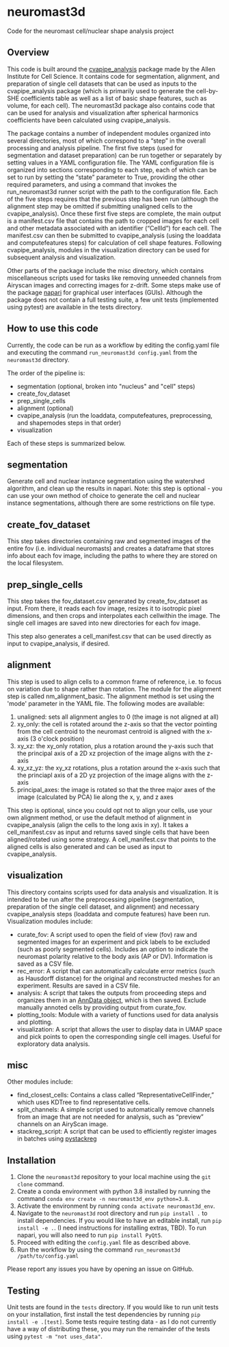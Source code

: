 # neuromast3d
Code for the neuromast cell/nuclear shape analysis project

## Overview
This code is built around the [cvapipe_analysis](https://github.com/AllenCell/cvapipe_analysis)
package made by the Allen Institute for Cell Science.
It contains code for segmentation, alignment, and preparation of single cell 
datasets that can be used as inputs to the cvapipe_analysis package (which is 
primarily used to generate the cell-by-SHE coefficients table as well as a 
list of basic shape features, such as volume, for each cell). The neuromast3d 
package also contains code that can be used for analysis and visualization 
after spherical harmonics coefficients have been calculated using 
cvapipe_analysis. 

The package contains a number of independent modules organized into several 
directories, most of which correspond to a “step” in the overall processing 
and analysis pipeline. The first five steps (used for segmentation and dataset 
preparation) can be run together or separately by setting values in a YAML 
configuration file. The YAML configuration file is organized into sections 
corresponding to each step, each of which can be set to run by setting the 
“state” parameter to True, providing the other required parameters, and using 
a command that invokes the run_neuromast3d runner script with the path to the 
configuration file. Each of the five steps requires that the previous step has 
been run (although the alignment step may be omitted if submitting unaligned 
cells to the cvapipe_analysis). Once these first five steps are complete, the 
main output is a manifest.csv file that contains the path to cropped images 
for each cell and other metadata associated with an identifier (“CellId”) for 
each cell. The manifest.csv can then be submitted to cvapipe_analysis (using 
the loaddata and computefeatures steps) for calculation of cell shape features. 
Following cvapipe_analysis, modules in the visualization directory can be used 
for subsequent analysis and visualization. 

Other parts of the package include the misc directory, which contains 
miscellaneous scripts used for tasks like removing unneeded channels from 
Airyscan images and correcting images for z-drift. Some steps make use of the 
package [napari](https://github.com/napari/napari) for graphical user 
interfaces (GUIs). Although the package does not contain a full testing suite, 
a few unit tests (implemented using pytest) are available in the tests 
directory.

## How to use this code
Currently, the code can be run as a workflow by editing the config.yaml file
and executing the command `run_neuromast3d config.yaml` from the `neuromast3d` 
directory.

The order of the pipeline is:
 - segmentation (optional, broken into "nucleus" and "cell" steps)
 - create_fov_dataset
 - prep_single_cells
 - alignment (optional)
 - cvapipe_analysis (run the loaddata, computefeatures, preprocessing, and shapemodes steps in that order)
 - visualization

Each of these steps is summarized below.

## segmentation
Generate cell and nuclear instance segmentation using the watershed algorithm, 
and clean up the results in napari. Note: this step is optional - you can use 
your own method of choice to generate the cell and nuclear instance 
segmentations, although there are some restrictions on file type.

## create_fov_dataset
This step takes directories containing raw and segmented images of the entire
fov (i.e. individual neuromasts) and creates a dataframe that stores info
about each fov image, including the paths to where they are stored on the 
local filesystem.

## prep_single_cells
This step takes the fov_dataset.csv generated by create_fov_dataset as input. 
From there, it reads each fov image, resizes it to isotropic pixel dimensions, 
and then crops and interpolates each cellwithin the image. The single cell 
images are saved into new directories for each fov image.

This step also generates a cell_manifest.csv that can be used directly as input
to cvapipe_analysis, if desired.

## alignment
This step is used to align cells to a common frame of reference, i.e. to focus 
on variation due to shape rather than rotation. The module for the alignment 
step is called nm_alignment_basic. The alignment method is set using the 
'mode' parameter in the YAML file. The following modes are available:

1. unaligned: sets all alignment angles to 0 (the image is not aligned at all)
3. xy_only: the cell is rotated around the z-axis so that the vector pointing
from the cell centroid to the neuromast centroid is aligned with the x-axis
(3 o'clock position)
5. xy_xz: the xy_only rotation, plus a rotation around the y-axis such that
the principal axis of a 2D xz projection of the image aligns with the z-axis
7. xy_xz_yz: the xy_xz rotations, plus a rotation around the x-axis such that
the princiapl axis of a 2D yz projection of the image aligns with the z-axis
9. principal_axes: the image is rotated so that the three major axes of the
image (calculated by PCA) lie along the x, y, and z axes

This step is optional, since you could opt not to align your cells, use your 
own alignment method, or use the default method of alignment in 
cvapipe_analysis (align the cells to the long axis in xy). It takes a 
cell_manifest.csv as input and returns saved single cells that have been 
aligned/rotated using some strategy. A cell_manifest.csv that points to the 
aligned cells is also generated and can be used as input to cvapipe_analysis.

## visualization
This directory contains scripts used for data analysis and visualization. It 
is intended to be run after the preprocessing pipeline (segmentation, 
preparation of the single cell dataset, and alignment) and necessary 
cvapipe_analysis steps (loaddata and compute features) have been run. 
Visualization modules include:
 - curate_fov: A script used to open the field of view (fov) raw and segmented
images for an experiment and pick labels to be excluded (such as poorly
segmented cells). Includes an option to indicate the neuromast polarity
relative to the body axis (AP or DV). Information is saved as a CSV file.
 - rec_error: A script that can automatically calculate error metrics (such as
Hausdorff distance) for the original and reconstructed meshes for an experiment.
Results are saved in a CSV file.
 - analysis: A script that takes the outputs from proceeding steps and organizes
them in an [AnnData object](https://github.com/scverse/anndata/tree/main), which
is then saved. Exclude manually annoted cells by providing output from curate_fov.
 - plotting_tools: Module with a variety of functions used for data analysis and
plotting.
 - visualization: A script that allows the user to display data in UMAP space and
pick points to open the corresponding single cell images. Useful for exploratory
data analysis.

## misc
Other modules include:
 - find_closest_cells: Contains a class called “RepresentativeCellFinder,” which uses
KDTree to find representative cells.
 - split_channels: A simple script used to automatically remove channels from an image
that are not needed for analysis, such as “preview” channels on an AiryScan image.
 - stackreg_script: A script that can be used to efficiently register images in batches
using [pystackreg](https://github.com/glichtner/pystackreg/tree/master)


## Installation
1. Clone the `neuromast3d` repository to your local machine using the `git 
clone` command.
2. Create a conda environment with python 3.8 installed by running the command 
`conda env create -n neuromast3d_env python=3.8`.
3. Activate the environment by running `conda activate neuromast3d_env`.
4. Navigate to the `neuromast3d` root directory and run `pip install .` to 
install dependencies. If you would like to have an editable install, run `pip 
install -e .`. (I need instructions for installing extras, TBD). To run 
napari, you will also need to run `pip install PyQt5`.
5. Proceed with editing the `config.yaml` file as described above.
6. Run the workflow by using the command `run_neuromast3d /path/to/config.yaml`

Please report any issues you have by opening an issue on GitHub.

## Testing
Unit tests are found in the `tests` directory. If you would like to run unit 
tests on your installation, first install the test dependencies by running 
`pip install -e .[test]`. Some tests require testing data - as I do not 
currently have a way of distributing these, you may run the remainder of the 
tests using `pytest -m "not uses_data"`.
